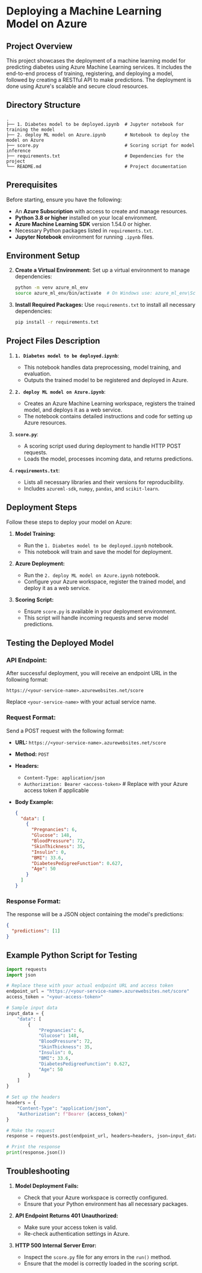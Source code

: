 
# **Deploying a Machine Learning Model on Azure**

## **Project Overview**
This project showcases the deployment of a machine learning model for predicting diabetes using Azure Machine Learning services. It includes the end-to-end process of training, registering, and deploying a model, followed by creating a RESTful API to make predictions. The deployment is done using Azure's scalable and secure cloud resources.

## **Directory Structure**
```
.
├── 1. Diabetes model to be deployed.ipynb  # Jupyter notebook for training the model
├── 2. deploy ML model on Azure.ipynb       # Notebook to deploy the model on Azure
├── score.py                                # Scoring script for model inference
├── requirements.txt                        # Dependencies for the project
└── README.md                               # Project documentation
```

## **Prerequisites**
Before starting, ensure you have the following:

- An **Azure Subscription** with access to create and manage resources.
- **Python 3.8 or higher** installed on your local environment.
- **Azure Machine Learning SDK** version 1.54.0 or higher.
- Necessary Python packages listed in `requirements.txt`.
- **Jupyter Notebook** environment for running `.ipynb` files.

## **Environment Setup**

2. **Create a Virtual Environment:**
   Set up a virtual environment to manage dependencies:

   ```bash
   python -m venv azure_ml_env
   source azure_ml_env/bin/activate  # On Windows use: azure_ml_env\Scripts\activate
   ```

3. **Install Required Packages:**
   Use `requirements.txt` to install all necessary dependencies:

   ```bash
   pip install -r requirements.txt
   ```

## **Project Files Description**
1. **`1. Diabetes model to be deployed.ipynb`**:
   - This notebook handles data preprocessing, model training, and evaluation.
   - Outputs the trained model to be registered and deployed in Azure.

2. **`2. deploy ML model on Azure.ipynb`**:
   - Creates an Azure Machine Learning workspace, registers the trained model, and deploys it as a web service.
   - The notebook contains detailed instructions and code for setting up Azure resources.

3. **`score.py`**:
   - A scoring script used during deployment to handle HTTP POST requests.
   - Loads the model, processes incoming data, and returns predictions.

4. **`requirements.txt`**:
   - Lists all necessary libraries and their versions for reproducibility.
   - Includes `azureml-sdk`, `numpy`, `pandas`, and `scikit-learn`.

## **Deployment Steps**
Follow these steps to deploy your model on Azure:

1. **Model Training:**
   - Run the `1. Diabetes model to be deployed.ipynb` notebook.
   - This notebook will train and save the model for deployment.

2. **Azure Deployment:**
   - Run the `2. deploy ML model on Azure.ipynb` notebook.
   - Configure your Azure workspace, register the trained model, and deploy it as a web service.

3. **Scoring Script:**
   - Ensure `score.py` is available in your deployment environment.
   - This script will handle incoming requests and serve model predictions.

## **Testing the Deployed Model**

### **API Endpoint:**
After successful deployment, you will receive an endpoint URL in the following format:

```
https://<your-service-name>.azurewebsites.net/score
```

Replace `<your-service-name>` with your actual service name.

### **Request Format:**
Send a POST request with the following format:

- **URL:** `https://<your-service-name>.azurewebsites.net/score`
- **Method:** `POST`
- **Headers:**
  - `Content-Type: application/json`
  - `Authorization: Bearer <access-token>`  # Replace with your Azure access token if applicable

- **Body Example:**

  ```json
  {
    "data": [
      {
        "Pregnancies": 6,
        "Glucose": 148,
        "BloodPressure": 72,
        "SkinThickness": 35,
        "Insulin": 0,
        "BMI": 33.6,
        "DiabetesPedigreeFunction": 0.627,
        "Age": 50
      }
    ]
  }
  ```

### **Response Format:**
The response will be a JSON object containing the model's predictions:

```json
{
  "predictions": [1]
}
```

## **Example Python Script for Testing**
```python
import requests
import json

# Replace these with your actual endpoint URL and access token
endpoint_url = "https://<your-service-name>.azurewebsites.net/score"
access_token = "<your-access-token>"

# Sample input data
input_data = {
    "data": [
        {
            "Pregnancies": 6,
            "Glucose": 148,
            "BloodPressure": 72,
            "SkinThickness": 35,
            "Insulin": 0,
            "BMI": 33.6,
            "DiabetesPedigreeFunction": 0.627,
            "Age": 50
        }
    ]
}

# Set up the headers
headers = {
    "Content-Type": "application/json",
    "Authorization": f"Bearer {access_token}"
}

# Make the request
response = requests.post(endpoint_url, headers=headers, json=input_data)

# Print the response
print(response.json())
```

## **Troubleshooting**
1. **Model Deployment Fails:**
   - Check that your Azure workspace is correctly configured.
   - Ensure that your Python environment has all necessary packages.

2. **API Endpoint Returns 401 Unauthorized:**
   - Make sure your access token is valid.
   - Re-check authentication settings in Azure.

3. **HTTP 500 Internal Server Error:**
   - Inspect the `score.py` file for any errors in the `run()` method.
   - Ensure that the model is correctly loaded in the scoring script.

